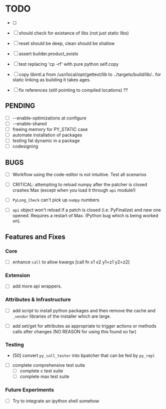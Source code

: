 # TODO

- [ ] 

- [ ] should check for existance of libs (not just static libs)

- [ ] reset should be deep, clean should be shallow

- [ ] assert builder.product_exists

- [ ] test replacing 'cp -rf' with pure python self.copy

- [ ] copy libintl.a from /usr/local/opt/gettext/lib to ../targets/build/lib/.. for static linking as building it takes ages.

- [ ] fix references (still pointing to compiled locations) ??

## PENDING

- [ ] --enable-optimizations at configure
- [ ] --enable-shared
- [ ] freeing memory for PY_STATIC case
- [ ] automate installation of packages
- [ ] testing fat dynamic in a package
- [ ] codesigning

## BUGS

- [ ] Workflow using the code-editor is not intuitive. Test all scenarios

- [ ] CRITICAL: attempting to reload numpy after the patcher is closed crashes Max (except when you load it through `api` module!)

- [ ] `PyLong_Check` can't pick up `numpy` numbers

- [ ] `api` object won't reload if a patch is closed (i.e. PyFinalize) and new one opened. Requires a restart of Max. (Python bug which is being worked on).

## Features and Fixes

### Core

- [ ] enhance `call` to allow kwargs [call fn x1 x2 y1=z1 y2=z2]

### Extension

- [ ] add more api wrappers.

### Attributes & Infrastructure

- [ ] add script to install python packages and then remove the cache and `_vendor` libraries of the installer which are large.

- [ ] add set/get for attributes as appropriate to trigger actions or methods calls
      after changes (NO REASON for using this found so far)

### Testing

- [50] convert `py_coll_tester` into bpatcher that can be fed by `py_repl`

- [ ] complete comprehensive test suite
  - [ ] complete c test suite
  - [ ] complete max test suite

### Future Experiments

- [ ] Try to integrate an ipython shell somehow
